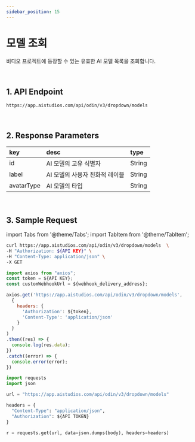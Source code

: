 ```yaml
---
sidebar_position: 15
---
```


# 모델 조회

비디오 프로젝트에 등장할 수 있는 유효한 AI 모델 목록을 조회합니다.

<br/>

## 1. API Endpoint

```http
https://app.aistudios.com/api/odin/v3/dropdown/models
```

<br/>

## 2. Response Parameters

|key|desc|type|
|:---|:---|:---|
|id|AI 모델의 고유 식별자|String|
|label|AI 모델의 사용자 친화적 레이블|String|
|avatarType|AI 모델의 타입|String|

<br/>


## 3. Sample Request

import Tabs from '@theme/Tabs';
import TabItem from '@theme/TabItem';

<Tabs>
<TabItem value="curl" label="cURL">

```bash
curl https://app.aistudios.com/api/odin/v3/dropdown/models  \
-H "Authorization: ${API KEY}" \
-H "Content-Type: application/json" \
-X GET
```

</TabItem>
<TabItem value="js" label="Node.js">

```js
import axios from "axios";
const token = ${API KEY};
const customWebhookUrl = ${webhook_delivery_address};

axios.get('https://app.aistudios.com/api/odin/v3/dropdown/models',
  {
    headers: {
      'Authorization': ${token},
      'Content-Type': 'application/json'
    }
  }
)
.then((res) => {
  console.log(res.data);
})
.catch((error) => {
  console.error(error);
})
```

</TabItem>
<TabItem value="py" label="Python">

```py
import requests
import json

url = "https://app.aistudios.com/api/odin/v3/dropdown/models"

headers = {
  "Content-Type": "application/json",
  "Authorization": ${API TOKEN}
}

r = requests.get(url, data=json.dumps(body), headers=headers)
```

</TabItem>
</Tabs>